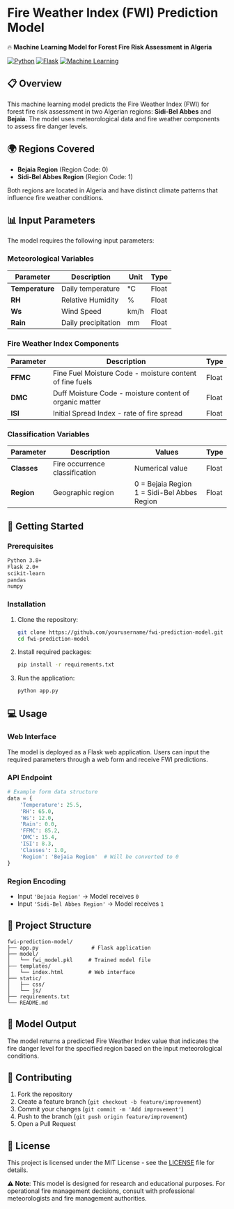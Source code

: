 # Fire Weather Index (FWI) Prediction Model

🔥 **Machine Learning Model for Forest Fire Risk Assessment in Algeria** 

[![Python](https://img.shields.io/badge/Python-3.8+-blue.svg)](https://www.python.org/)
[![Flask](https://img.shields.io/badge/Flask-2.0+-green.svg)](https://flask.palletsprojects.com/)
[![Machine Learning](https://img.shields.io/badge/ML-Prediction-orange.svg)](https://scikit-learn.org/)

## 📋 Overview

This machine learning model predicts the Fire Weather Index (FWI) for forest fire risk assessment in two Algerian regions: **Sidi-Bel Abbes** and **Bejaia**. The model uses meteorological data and fire weather components to assess fire danger levels.

## 🌍 Regions Covered

- **Bejaia Region** (Region Code: 0)
- **Sidi-Bel Abbes Region** (Region Code: 1)

Both regions are located in Algeria and have distinct climate patterns that influence fire weather conditions.

## 📊 Input Parameters

The model requires the following input parameters:

### Meteorological Variables

| Parameter     | Description         | Unit  | Type  |
|---------------|---------------------|-------|-------|
| **Temperature** | Daily temperature   | °C    | Float |
| **RH**          | Relative Humidity   | %     | Float |
| **Ws**          | Wind Speed          | km/h  | Float |
| **Rain**        | Daily precipitation | mm    | Float |

### Fire Weather Index Components

| Parameter | Description                                         | Type  |
|-----------|-----------------------------------------------------|-------|
| **FFMC**  | Fine Fuel Moisture Code - moisture content of fine fuels | Float |
| **DMC**   | Duff Moisture Code - moisture content of organic matter  | Float |
| **ISI**   | Initial Spread Index - rate of fire spread              | Float |

### Classification Variables

| Parameter   | Description                    | Values                             | Type  |
|-------------|--------------------------------|------------------------------------|-------|
| **Classes** | Fire occurrence classification | Numerical value                    | Float |
| **Region**  | Geographic region              | 0 = Bejaia Region<br>1 = Sidi-Bel Abbes Region | Float |

## 🚀 Getting Started

### Prerequisites

```bash
Python 3.8+
Flask 2.0+
scikit-learn
pandas
numpy
```

### Installation

1. Clone the repository:
   ```bash
   git clone https://github.com/yourusername/fwi-prediction-model.git
   cd fwi-prediction-model
   ```

2. Install required packages:
   ```bash
   pip install -r requirements.txt
   ```

3. Run the application:
   ```bash
   python app.py
   ```

## 💻 Usage

### Web Interface

The model is deployed as a Flask web application. Users can input the required parameters through a web form and receive FWI predictions.

### API Endpoint

```python
# Example form data structure
data = {
    'Temperature': 25.5,
    'RH': 65.0,
    'Ws': 12.0,
    'Rain': 0.0,
    'FFMC': 85.2,
    'DMC': 15.4,
    'ISI': 8.3,
    'Classes': 1.0,
    'Region': 'Bejaia Region'  # Will be converted to 0
}
```

### Region Encoding

- Input `'Bejaia Region'` → Model receives `0`
- Input `'Sidi-Bel Abbes Region'` → Model receives `1`

## 📁 Project Structure

```
fwi-prediction-model/
├── app.py                 # Flask application
├── model/
│   └── fwi_model.pkl     # Trained model file
├── templates/
│   └── index.html        # Web interface
├── static/
│   ├── css/
│   └── js/
├── requirements.txt
└── README.md
```

## 🎯 Model Output

The model returns a predicted Fire Weather Index value that indicates the fire danger level for the specified region based on the input meteorological conditions.

## 🤝 Contributing

1. Fork the repository
2. Create a feature branch (`git checkout -b feature/improvement`)
3. Commit your changes (`git commit -m 'Add improvement'`)
4. Push to the branch (`git push origin feature/improvement`)
5. Open a Pull Request

## 📝 License

This project is licensed under the MIT License - see the [LICENSE](LICENSE) file for details.




**⚠️ Note**: This model is designed for research and educational purposes. For operational fire management decisions, consult with professional meteorologists and fire management authorities.
